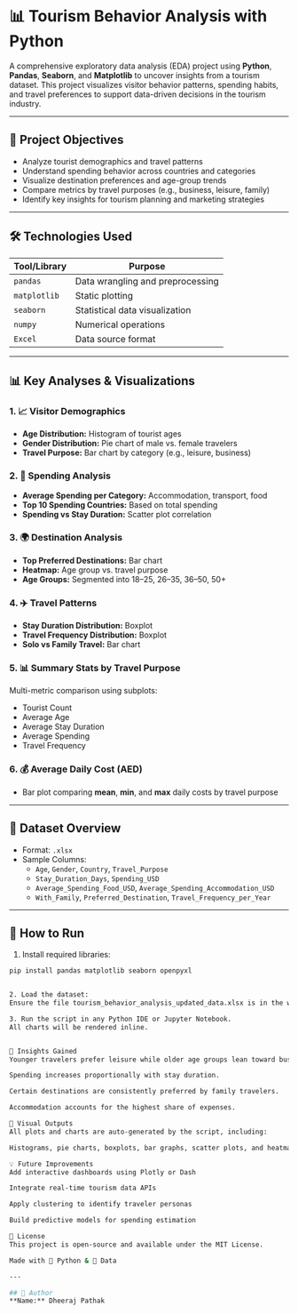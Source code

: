 # 📊 Tourism Behavior Analysis with Python

A comprehensive exploratory data analysis (EDA) project using **Python**, **Pandas**, **Seaborn**, and **Matplotlib** to uncover insights from a tourism dataset. This project visualizes visitor behavior patterns, spending habits, and travel preferences to support data-driven decisions in the tourism industry.



---

## 📌 Project Objectives

- Analyze tourist demographics and travel patterns  
- Understand spending behavior across countries and categories  
- Visualize destination preferences and age-group trends  
- Compare metrics by travel purposes (e.g., business, leisure, family)  
- Identify key insights for tourism planning and marketing strategies  

---

## 🛠️ Technologies Used

| Tool/Library     | Purpose                        |
|------------------|--------------------------------|
| `pandas`         | Data wrangling and preprocessing |
| `matplotlib`     | Static plotting                 |
| `seaborn`        | Statistical data visualization |
| `numpy`          | Numerical operations            |
| `Excel`          | Data source format              |

---

## 📊 Key Analyses & Visualizations

### 1. 📈 Visitor Demographics  
- **Age Distribution:** Histogram of tourist ages  
- **Gender Distribution:** Pie chart of male vs. female travelers  
- **Travel Purpose:** Bar chart by category (e.g., leisure, business)  

### 2. 💸 Spending Analysis  
- **Average Spending per Category:** Accommodation, transport, food  
- **Top 10 Spending Countries:** Based on total spending  
- **Spending vs Stay Duration:** Scatter plot correlation  

### 3. 🌍 Destination Analysis  
- **Top Preferred Destinations:** Bar chart  
- **Heatmap:** Age group vs. travel purpose  
- **Age Groups:** Segmented into 18–25, 26–35, 36–50, 50+  

### 4. ✈️ Travel Patterns  
- **Stay Duration Distribution:** Boxplot  
- **Travel Frequency Distribution:** Boxplot  
- **Solo vs Family Travel:** Bar chart  

### 5. 📊 Summary Stats by Travel Purpose  
Multi-metric comparison using subplots:  
- Tourist Count  
- Average Age  
- Average Stay Duration  
- Average Spending  
- Travel Frequency  

### 6. 💰 Average Daily Cost (AED)  
- Bar plot comparing **mean**, **min**, and **max** daily costs by travel purpose  

---

## 🧾 Dataset Overview

- Format: `.xlsx`  
- Sample Columns:
  - `Age`, `Gender`, `Country`, `Travel_Purpose`
  - `Stay_Duration_Days`, `Spending_USD`
  - `Average_Spending_Food_USD`, `Average_Spending_Accommodation_USD`
  - `With_Family`, `Preferred_Destination`, `Travel_Frequency_per_Year`

---

## 🚀 How to Run

1. Install required libraries:  
```bash
pip install pandas matplotlib seaborn openpyxl


2. Load the dataset:
Ensure the file tourism_behavior_analysis_updated_data.xlsx is in the working directory.

3. Run the script in any Python IDE or Jupyter Notebook.
All charts will be rendered inline.


📌 Insights Gained
Younger travelers prefer leisure while older age groups lean toward business travel.

Spending increases proportionally with stay duration.

Certain destinations are consistently preferred by family travelers.

Accommodation accounts for the highest share of expenses.

📸 Visual Outputs
All plots and charts are auto-generated by the script, including:

Histograms, pie charts, boxplots, bar graphs, scatter plots, and heatmaps.

💡 Future Improvements
Add interactive dashboards using Plotly or Dash

Integrate real-time tourism data APIs

Apply clustering to identify traveler personas

Build predictive models for spending estimation

📝 License
This project is open-source and available under the MIT License.

Made with 🐍 Python & 💙 Data

---

## 👤 Author  
**Name:** Dheeraj Pathak
